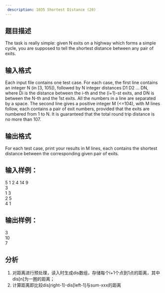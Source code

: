 ```yaml
---
 description: 1035 Shortest Distance (20)
---
```


## 题目描述
The task is really simple: given N exits on a highway which forms a simple cycle, you are supposed to tell the shortest distance between any pair of exits.

## 输入格式
Each input file contains one test case.  For each case, the first line contains an integer N (in [3, 105]), followed by N integer distances D1 D2 ... DN, where Di is the distance between the i-th and the (i+1)-st exits, and DN is between the N-th and the 1st exits.  All the numbers in a line are separated by a space.  The second line gives a positive integer M (<=104), with M lines follow, each contains a pair of exit numbers, provided that the exits are numbered from 1 to N.  It is guaranteed that the total round trip distance is no more than 107.

## 输出格式
For each test case, print your results in M lines, each contains the shortest distance between the corresponding given pair of exits.

## 输入样例：
5 1 2 4 14 9<br>
3<br>
1 3<br>
2 5<br>
4 1

## 输出样例：
3<br>
10<br>
7<br>

## 分析
1. 对距离进行预处理，读入时生成dis数组，存储每个i+1个点到1点的距离，其中dis[n]为一圈的距离；
2. 计算距离即比较dis[right-1]-dis[left-1]与sum-xxx的距离